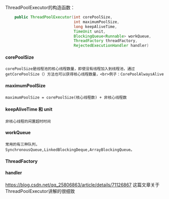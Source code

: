 ThreadPoolExecutor的构造函数：
```java
    public ThreadPoolExecutor(int corePoolSize,
                              int maximumPoolSize,
                              long keepAliveTime,
                              TimeUnit unit,
                              BlockingQueue<Runnable> workQueue,
                              ThreadFactory threadFactory,
                              RejectedExecutionHandler handler)
```
#### corePoolSize
    corePoolSize是线程池的核心线程数量，即使没有线程加入到线程池，通过getCorePoolSize（）方法也可以获得核心线程数量，<br>例子：CorePoolAlwaysAlive
    
#### maximumPoolSize
    maximumPoolSize = corePoolSize(核心线程数) + 非核心线程数
    
#### keepAliveTime 和 unit
    非核心线程的闲置超时时间
    
#### workQueue
    常用的有三种队列，SynchronousQueue,LinkedBlockingDeque,ArrayBlockingQueue。
    
#### ThreadFactory

#### handler


https://blog.csdn.net/qq_25806863/article/details/71126867 这篇文章关于ThreadPoolExecutor讲解的很细致
